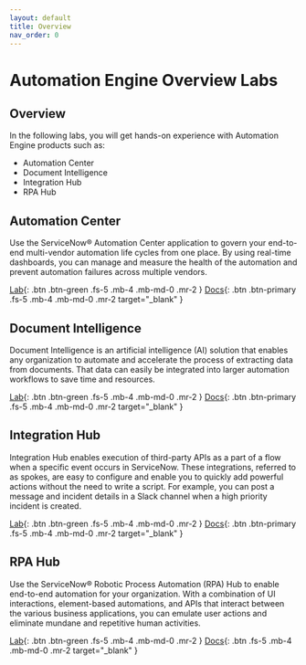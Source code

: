 ```yaml
---
layout: default
title: Overview
nav_order: 0
---
```


# Automation Engine Overview Labs

## Overview

In the following labs, you will get hands-on experience with Automation Engine products such as:

- Automation Center
- Document Intelligence
- Integration Hub
- RPA Hub

## Automation Center
Use the ServiceNow® Automation Center application to govern your end-to-end multi-vendor automation life cycles from one place. By using real-time dashboards, you can manage and measure the health of the automation and prevent automation failures across multiple vendors​.

[Lab][Auto Center Lab]{: .btn .btn-green .fs-5 .mb-4 .mb-md-0 .mr-2 }
[Docs][Auto Center Docs]{: .btn .btn-primary .fs-5 .mb-4 .mb-md-0 .mr-2 target="_blank" }

## Document Intelligence 
Document Intelligence is an artificial intelligence (AI) solution that enables any organization to automate and accelerate the process of extracting data from documents. That data can easily be integrated into larger automation workflows to save time and resources.

[Lab][Doc Intel Lab]{: .btn .btn-green .fs-5 .mb-4 .mb-md-0 .mr-2 }
[Docs][Doc Intel Docs]{: .btn .btn-primary .fs-5 .mb-4 .mb-md-0 .mr-2 target="_blank" }

## Integration Hub
Integration Hub enables execution of third-party APIs as a part of a flow when a specific event occurs in ServiceNow. These integrations, referred to as spokes, are easy to configure and enable you to quickly add powerful actions without the need to write a script. For example, you can post a message and incident details in a Slack channel when a high priority incident is created.

[Lab][IHub Lab]{: .btn .btn-green .fs-5 .mb-4 .mb-md-0 .mr-2 }
[Docs][IHub Docs]{: .btn .btn-primary .fs-5 .mb-4 .mb-md-0 .mr-2 target="_blank" }

## RPA Hub
Use the ServiceNow® Robotic Process Automation (RPA) Hub to enable end-to-end automation for your organization. With a combination of UI interactions, element-based automations, and APIs that interact between the various business applications, you can emulate user actions and eliminate mundane and repetitive human activities.

[Lab][RPA Lab]{: .btn .btn-green .fs-5 .mb-4 .mb-md-0 .mr-2 }
[Docs][RPA Docs]{: .btn .fs-5 .mb-4 .mb-md-0 .mr-2 target="_blank" }

[Auto Center Docs]: https://docs.servicenow.com/csh?topicname=automation-center-landing-page.html&version=latest
[Auto Center Lab]: /docs/automation_center/

[Doc Intel Docs]: https://docs.servicenow.com/csh?topicname=document-intelligence-landing.html&version=latest
[Doc Intel Lab]: /docs/doc_intel/

[IHub Docs]: https://docs.servicenow.com/csh?topicname=integrationhub.html&version=latest
[IHub Lab]: /docs/ihub/

[RPA Docs]: https://docs.servicenow.com/csh?topicname=rpa-main-landing-page.html&version=latest
[RPA Lab]:  /docs/rpa/

